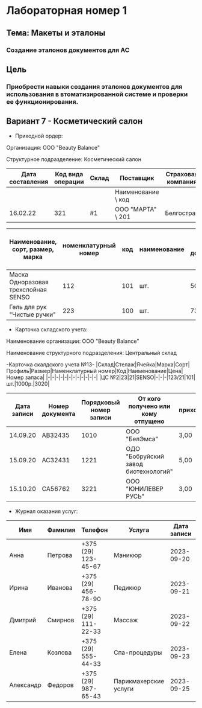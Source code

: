 # Лабораторная номер 1 #

## Тема: Макеты и эталоны ##

### Создание эталонов документов для АС ###

## Цель ##

### Приобрести навыки создания эталонов документов для использования в втоматизированной системе и проверки ее функционирования. ###

## Вариант 7 - Косметический салон ##

* Приходной ордер:

Организация: ООО "Beauty Balance"

Структурное подразделение: Косметический салон

|Дата составления|Код вида операции|Склад|Поставщик|Страховая компания|Корреспондирующий счет|Номер документа||
|---|---|---|---|---|---|---|---|
||||Наименование \ код||счет,субсчет \ код аналитического учета|сопроводительного \ платежного||
|16.02.22|321|#1|ООО "МАРТА" \ 201 |Белгострах|10 \ 20|4356 \ 11223||

|Наименование, сорт, размер, марка|номенклатурный номер|код|наименование|по документу|принято|Цена руб.коп.|Сумма без учета НДС руб.коп.|Сумма НДС руб.коп.|Всего с учетом НДС руб.коп.|Номер паспорта|Порядковый номер по складской карте|
|---|---|---|---|---|---|---|---|---|---|---|---|
|Маска Одноразовая трехслойная SENSO|112|101|шт.|500|500|3р.|1460р.|50р.|1510р.|АВ2323|1001|
|Гель для рук "Чистые ручки"|223|100|шт.|730|710|2р.|1460р.|50р.|1510р.|ВС212123|1200|

* Карточка складского учета:
  
Наименование организации: ООО "Beauty Balance"

Наименование структурного подразделения: Центральный склад

-Карточка скалдского учета №13-
|Склад|Стелаж|Ячейка|Марка|Сорт|Профиль|Размер|Наменклатурный номер|Код|Наименование|Цена|Номер запаса|
|-|-|-|-|-|-|-|-|-|-|-|-|
|ЦС №2|23|21|SENSO|-|-|-|123/21|101|шт.|1000р.|3020|

|Дата записи|Номер документа|Порядковый номер записи|От кого получено или кому отпущено|приход|Расход|Остаток|Контроль(подпис, дата)|
|-|-|-|-|-|-|-|-|
|14.09.20|АВ32435|1010|ООО "БелЭмса"|3,00|0,00|3,00|Иванов 25.10.20|
|15.09.20|АС32431|1221|ОДО "Бобруйский завод биотехнологий"|5,00|2,00|3,00|Ежов 21.10.20|
|15.10.20|СА56762|3221|ООО "ЮНИЛЕВЕР РУСЬ"|3,00|1,00|2,00|Будист 21.11.20|

* Журнал оказания услуг:

|Имя|Фамилия|Телефон|Услуга|Дата записи|Время записи|
|-|-|-|-|-|-|
|Анна|Петрова|+375 (29) 123-45-67|Маникюр|2023-09-20|14:00|
|Ирина|Иванова|+375 (29) 456-78-90|Педикюр|2023-09-21|15:30|
|Дмитрий|Смирнов|+375 (29) 111-22-33|Массаж|2023-09-22|11:00|
|Елена|Козлова|+375 (29) 555-44-33|Спа-процедуры|2023-09-23|15:00|
|Александр|Федоров|+375 (29) 987-65-43|Парикмахерские услуги|2023-09-25|10:30|